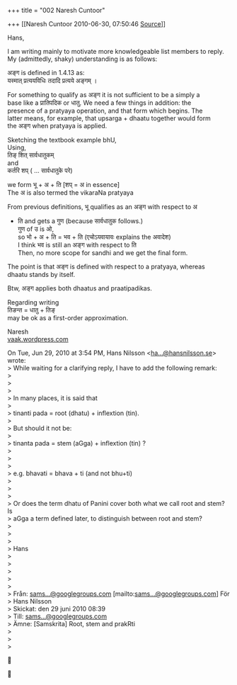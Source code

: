 +++
title = "002 Naresh Cuntoor"

+++
[[Naresh Cuntoor	2010-06-30, 07:50:46 [Source](https://groups.google.com/g/samskrita/c/4pFzq6_C79A)]]



Hans,

I am writing mainly to motivate more knowledgeable list members to reply.  
My (admittedly, shaky) understanding is as follows:

अङ्ग is defined in 1.4.13 as:  
यस्मात् प्रत्ययविधिः तदादि प्रत्यये अङ्गम् ।

For something to qualify as अङ्ग it is not sufficient to be a simply a  
base like a प्रातिपदिक or धातु. We need a few things in addition: the  
presence of a pratyaya operation, and that form which begins. The  
latter means, for example, that upsarga + dhaatu together would form  
the अङ्ग when pratyaya is applied.

Sketching the textbook example bhU,  
Using,  
तिङ् शित् सार्वधातुकम्  
and  
कर्तरि शप् ( ... सार्वधातुके परे)

we form भू + अ + ति \[शप् = अ in essence\]  
The अ is also termed the vikaraNa pratyaya

From previous definitions, भू qualifies as an अङ्ग with respect to अ  
+ ति and gets a गुण (because सार्वधातुक follows.)  
गुण of उ is ओ,  
so भो + अ + ति = भव + ति (एचोऽयवायावः explains the अवादेश)  
I think भव is still an अङ्ग with respect to ति  
Then, no more scope for sandhi and we get the final form.

  
The point is that अङ्ग is defined with respect to a pratyaya, whereas  
dhaatu stands by itself.

Btw, अङ्ग applies both dhaatus and praatipadikas.

  
Regarding writing  
तिङन्त = धातु + तिङ्  
may be ok as a first-order approximation.

Naresh  
[vaak.wordpress.com](http://vaak.wordpress.com)

On Tue, Jun 29, 2010 at 3:54 PM, Hans Nilsson \<[ha...@hansnilsson.se]()\> wrote:  
\> While waiting for a clarifying reply, I have to add the following remark:  
\>  
\>  
\>  
\> In many places, it is said that  
\>  
\>  tinanti pada = root (dhatu) + inflextion (tin).  
\>  
\> But should it not be:  
\>  
\>  tinanta pada = stem (aGga) + inflextion (tin) ?  
\>  
\>  
\>  
\> e.g. bhavati = bhava + ti (and not bhu+ti)  
\>  
\>  
\>  
\> Or does the term dhatu of Panini cover both what we call root and stem? Is  
\> aGga a term defined later, to distinguish between root and stem?  
\>  
\>  
\>  
\> Hans  
\>  
\>  
\>  
\>  
\>  
\> Från: [sams...@googlegroups.com]() \[mailto:[sams...@googlegroups.com]()\] För  
\> Hans Nilsson  
\> Skickat: den 29 juni 2010 08:39  
\> Till: [sams...@googlegroups.com]()  
\> Ämne: \[Samskrita\] Root, stem and prakRti  
\>  
\>  
\>  





